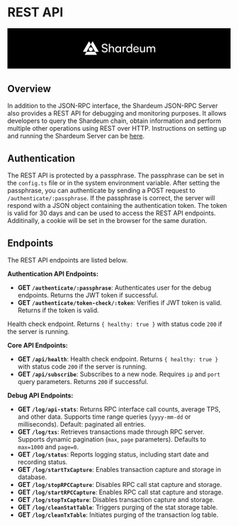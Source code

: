 # REST API
![banner](../img/banner.png)

## Overview
In addition to the JSON-RPC interface, the Shardeum JSON-RPC Server also provides a REST API for debugging and monitoring purposes. It allows developers to query the Shardeum chain, obtain information and perform multiple other operations using REST over HTTP. Instructions on setting up and running the Shardeum Server can be [here](../README.md).

## Authentication
The REST API is protected by a passphrase. The passphrase can be set in the `config.ts` file or in the system environment variable. After setting the passphrase, you can authenticate by sending a POST request to `/authenticate/:passphrase`. If the passphrase is correct, the server will respond with a JSON object containing the authentication token. The token is valid for 30 days and can be used to access the REST API endpoints. Additinally, a cookie will be set in the browser for the same duration.

## Endpoints
The REST API endpoints are listed below.

__Authentication API Endpoints:__
- **GET `/authenticate/:passphrase`**: Authenticates user for the debug endpoints. Returns the JWT token if successful. 
- **GET `/authenticate/token-check/:token`**: Verifies if JWT token is valid. Returns if the token is valid.

Health check endpoint. Returns `{ healthy: true }` with status code `200` if the server is running.

__Core API Endpoints:__
- **GET `/api/health`**: Health check endpoint. Returns `{ healthy: true }` with status code `200` if the server is running.
- **GET `/api/subscribe`**: Subscribes to a new node. Requires `ip` and `port` query parameters. Returns `200` if successful.

__Debug API Endpoints:__
- **GET `/log/api-stats`**: Returns RPC interface call counts, average TPS, and other data. Supports time range queries (`yyyy-mm-dd` or milliseconds). Default: paginated all entries.
- **GET `/log/txs`**: Retrieves transactions made through RPC server. Supports dynamic pagination (`max`, `page` parameters). Defaults to `max=1000` and `page=0`.
- **GET `/log/status`**: Reports logging status, including start date and recording status.
- **GET `/log/startTxCapture`**: Enables transaction capture and storage in database.
- **GET `/log/stopRPCCapture`**: Disables RPC call stat capture and storage.
- **GET `/log/startRPCCapture`**: Enables RPC call stat capture and storage.
- **GET `/log/stopTxCapture`**: Disables transaction capture and storage.
- **GET `/log/cleanStatTable`**: Triggers purging of the stat storage table.
- **GET `/log/cleanTxTable`**: Initiates purging of the transaction log table.
